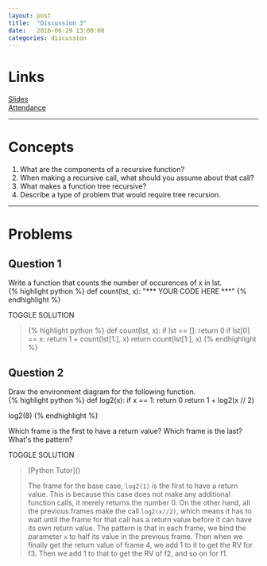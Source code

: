 ```yaml
---
layout: post
title:  "Discussion 3"
date:   2016-06-29 13:00:00
categories: discussion
---
```


# Links  
[Slides](https://docs.google.com/presentation/d/1Clr0cPcLZGDu20ajLVRAVdkVEqH58EfBfYd9482Hiog/edit?usp=sharing)  
[Attendance](https://docs.google.com/forms/d/1P0_q7PT0JPxOf1_NSS5Ww_CO4p_Il2CP-1nbHDQixl8/viewform)

---

# Concepts  
1. What are the components of a recursive function? 
2. When making a recursive call, what should you assume about that call?  
3. What makes a function tree recursive?  
4. Describe a type of problem that would require tree recursion.  

---

# Problems  

## Question 1   
Write a function that counts the number of occurences of x in lst.  
{% highlight python %}
def count(lst, x):
    "*** YOUR CODE HERE ***"
{% endhighlight %}

<a class="btn btn-default solution-toggle">TOGGLE SOLUTION</a>

<blockquote class="solution">
{% highlight python %}
def count(lst, x):
    if lst == []:
        return 0
    if lst[0] == x:
        return 1 + count(lst[1:], x)
    return count(lst[1:], x)
{% endhighlight %}
</blockquote>

## Question 2  
Draw the environment diagram for the following function.  
{% highlight python %}
def log2(x):
    if x == 1:
        return 0
    return 1 + log2(x // 2)

log2(8)
{% endhighlight %}

Which frame is the first to have a return value? Which frame is the last? What's the pattern?

<a class="btn btn-default solution-toggle-2">TOGGLE SOLUTION</a>

<blockquote class="solution-2">
[Python Tutor]()   

The frame for the base case, <code>log2(1)</code> is the first to have a return value. This is because this case does not make any additional function calls, it merely returns the number 0. On the other hand, all the previous frames make the call <code>log2(x//2)</code>, which means it has to wait until the frame for that call has a return value before it can have its own return value. The pattern is that in each frame, we bind the parameter <code>x</code> to half its value in the previous frame. Then when we finally get the return value of frame 4, we add 1 to it to get the RV for f3. Then we add 1 to that to get the RV of f2, and so on for f1.
</blockquote>


<!-- The following code is loaded into the Python interpreter.

{% highlight python %}
def mid(term):
    def to(night):
        if night[-1] == term:
            return night
        return lambda next: to(night + " " + next)
    return to
{% endhighlight %}

---

### Question 1
What will the following lines output (executed in order in the same session)? Write `Error` if you think the code will error and `Function` if you think a function object representation will be output.

{% highlight python %}
>>> exclamation = mid("!")

>>> x = exclamation("The")("midterm")("is tonight")

>>> x("!")

>>> exclamation("Ugh!")("I’m gonna fail.")

>>> exclamation("How")("should I")("study?")

>>> f = lambda take: exclamation("I’m")("gonna")(take)("the")("midterm!")

>>> f("ace")

{% endhighlight %}

<a class="btn btn-default solution-toggle">TOGGLE SOLUTION</a>

<blockquote class="solution">{% highlight python %}
>>> exclamation = mid("!")
>>> x = exclamation("The")("midterm")("is tonight")
>>> x("!")
'The midterm is tonight !'
>>> exclamation("Ugh!")("I’m gonna fail.") # TypeError: 'str' object is not callable
Error
>>> exclamation("How")("should I")("study?")
Function
>>> f = lambda take: exclamation("I’m")("gonna")(take)("the")("midterm!")
>>> f("ace")
'I’m gonna ace the midterm!'
{% endhighlight %}
</blockquote>

---

### Question 2  
Fill in the blank to get the following output (you may have to add more parentheses).

{% highlight python %}
>>> mid(________________________________)
"I love 61A! It's the cooliest class ever."
{% endhighlight %}

<a class="btn btn-default solution-toggle-2">TOGGLE SOLUTION</a>

<blockquote class="solution-2">{% highlight python %}
mid(".")("I love 61A! It's the cooliest class ever.")
{% endhighlight %}
</blockquote> -->
